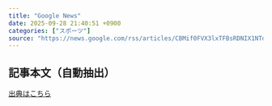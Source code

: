 ```yaml
---
title: "Google News"
date: 2025-09-28 21:40:51 +0900
categories: ["スポーツ"]
source: "https://news.google.com/rss/articles/CBMif0FVX3lxTFBsRDNIX1NTdklNdGpMbVRTZlRWb1BRYWpfZ3BDbzk3REFydEFBS1VuN0pTMDRoRV82S0ZYc0dWWnF3el93TWE1V1JPVWZWMTJEXzBFTk1WWGQ3Qk52MktmdlUyUlRGdjVzTUVsSEI4U0pvVjV5QWtwaDVmUEFKa0U?oc=5"
---
```


## 記事本文（自動抽出）
<body class="y0K44d EA71Tc" id="readabilityBody"></body>

[出典はこちら](https://news.google.com/rss/articles/CBMif0FVX3lxTFBsRDNIX1NTdklNdGpMbVRTZlRWb1BRYWpfZ3BDbzk3REFydEFBS1VuN0pTMDRoRV82S0ZYc0dWWnF3el93TWE1V1JPVWZWMTJEXzBFTk1WWGQ3Qk52MktmdlUyUlRGdjVzTUVsSEI4U0pvVjV5QWtwaDVmUEFKa0U?oc=5)
